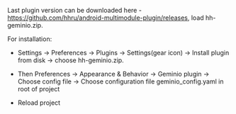 Last plugin version can be downloaded here - https://github.com/hhru/android-multimodule-plugin/releases,
load hh-geminio.zip.

For installation:

* Settings -> Preferences -> Plugins -> Settings(gear icon) -> Install plugin from disk ->
choose hh-geminio.zip.

* Then Preferences -> Appearance & Behavior -> Geminio plugin -> Choose config file ->
Choose configuration file geminio_config.yaml in root of project

* Reload project